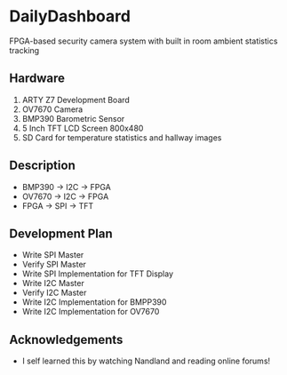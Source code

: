 # DailyDashboard
FPGA-based security camera system with built in room ambient statistics tracking

## Hardware
1. ARTY Z7 Development Board
2. OV7670 Camera
3. BMP390 Barometric Sensor
4. 5 Inch TFT LCD Screen 800x480
5. SD Card for temperature statistics and hallway images

## Description
- BMP390 -> I2C -> FPGA
- OV7670 -> I2C -> FPGA
- FPGA -> SPI -> TFT

## Development Plan
- Write SPI Master
- Verify SPI Master
- Write SPI Implementation for TFT Display
- Write I2C Master
- Verify I2C Master
- Write I2C Implementation for BMPP390
- Write I2C Implementation for OV7670

## Acknowledgements
- I self learned this by watching Nandland and reading online forums!
